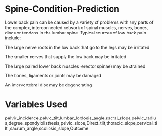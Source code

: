 # Spine-Condition-Prediction

Lower back pain can be caused by a variety of problems with any parts of the complex, interconnected network of spinal muscles, nerves, bones, discs or tendons in the lumbar spine. Typical sources of low back pain include:

The large nerve roots in the low back that go to the legs may be irritated

The smaller nerves that supply the low back may be irritated

The large paired lower back muscles (erector spinae) may be strained

The bones, ligaments or joints may be damaged

An intervertebral disc may be degenerating


# Variables Used

pelvic_incidence,pelvic_tilt,lumbar_lordosis_angle,sacral_slope,pelvic_radius,degree_spondylolisthesis,pelvic_slope,Direct_tilt,thoracic_slope,cervical_tilt ,sacrum_angle,scoliosis_slope,Outcome
